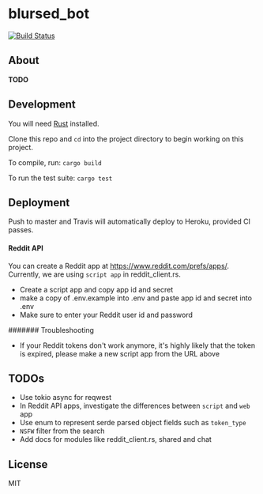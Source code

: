 # blursed\_bot

[![Build Status](https://travis-ci.org/blursed/blursed_bot.svg?branch=master)](https://travis-ci.org/blursed/blursed_bot)

## About

**TODO**

## Development

You will need [Rust](https://www.rust-lang.org/tools/install) installed.

Clone this repo and `cd` into the project directory to begin working on this project.

To compile, run: `cargo build`

To run the test suite: `cargo test`

## Deployment

Push to master and Travis will automatically deploy to Heroku, provided CI passes.

#### Reddit API

You can create a Reddit app at https://www.reddit.com/prefs/apps/. Currently, we are using `script app` in reddit_client.rs.
- Create a script app and copy app id and secret
- make a copy of .env.example into .env and paste app id and secret into .env
- Make sure to enter your Reddit user id and password

####### Troubleshooting
- If your Reddit tokens don't work anymore, it's highly likely that the token is expired, please make a new script app from the URL above

## TODOs

- Use tokio async for reqwest
- In Reddit API apps, investigate the differences between `script` and `web` app
- Use enum to represent serde parsed object fields such as `token_type`
- `NSFW` filter from the search
- Add docs for modules like reddit_client.rs, shared and chat

## License

MIT

